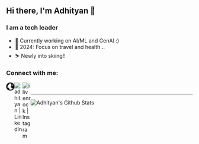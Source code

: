 ## Hi there, I'm Adhityan 👋

### I am a tech leader
- 🌱 Currently working on AI/ML and GenAI :)
- 🥅 2024: Focus on travel and health...
- ⛷️ Newly into skiing!!

### Connect with me:

[<img align="left" alt="adhityan.com" width="22px" src="https://raw.githubusercontent.com/iconic/open-iconic/master/svg/globe.svg" />][website]
[<img align="left" alt="adhityan | LinkedIn" width="22px" src="https://cdn.jsdelivr.net/npm/simple-icons@v3/icons/linkedin.svg" />][linkedin]
[<img align="left" alt="ilivenrock | Instagram" width="22px" src="https://cdn.jsdelivr.net/npm/simple-icons@v3/icons/instagram.svg" />][instagram]

<br />

---

<img align="left" alt="Adhityan's Github Stats" src="https://github-readme-stats.vercel.app/api?username=adhityan&show_icons=true&hide_border=true&hide=stars" />

[website]: https://adhityan.com
[instagram]: https://instagram.com/ilivenrock
[linkedin]: https://linkedin.com/in/adhityan
[twitter]: https://twitter.com/kvadhityan
